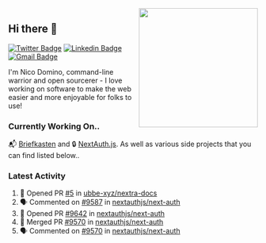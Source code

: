 <img align="right" src="https://user-images.githubusercontent.com/7415984/172472491-91b16eac-fa22-4ecf-92df-d687139fd1f9.gif" width="240" />

## Hi there 👋

[![Twitter Badge](https://img.shields.io/badge/-@ndom91-1ca0f1?style=flat-square&labelColor=1ca0f1&logo=twitter&logoColor=white&link=https://twitter.com/ndom91)](https://twitter.com/ndom91) [![Linkedin Badge](https://img.shields.io/badge/-ndom91-blue?style=flat-square&logo=Linkedin&logoColor=white&link=https://www.linkedin.com/in/ndom91/)](https://www.linkedin.com/in/ndom91/) [![Gmail Badge](https://img.shields.io/badge/-yo@ndo.dev-c14438?style=flat-square&logo=mail.ru&logoColor=white&link=mailto:yo@ndo.dev)](mailto:yo@ndo.dev)

I'm Nico Domino, command-line warrior and open sourcerer - I love working on software to make the web easier and more enjoyable for folks to use! 

### Currently Working On..

📬 [Briefkasten](https://briefkastenhq.com) and 🔒 [NextAuth.js](https://github.com/nextauthjs/next-auth). As well as various side projects that you can find listed below..

<!--START_SECTION_PROFILE_VIEWS:readme-info-->
<!--END_SECTION_PROFILE_VIEWS:readme-info-->

<!--START_SECTION_DAILY_COMMIT:readme-info-->
<!--END_SECTION_DAILY_COMMIT:readme-info-->

<!--START_SECTION_WEEKLY_COMMIT:readme-info-->
<!--END_SECTION_WEEKLY_COMMIT:readme-info-->

### Latest Activity

<!--START_SECTION:activity-->
1. 💪 Opened PR [#5](https://github.com/ubbe-xyz/nextra-docs/pull/5) in [ubbe-xyz/nextra-docs](https://github.com/ubbe-xyz/nextra-docs)
2. 🗣 Commented on [#9587](https://github.com/nextauthjs/next-auth/pull/9587#issuecomment-1891864096) in [nextauthjs/next-auth](https://github.com/nextauthjs/next-auth)
3. 💪 Opened PR [#9642](https://github.com/nextauthjs/next-auth/pull/9642) in [nextauthjs/next-auth](https://github.com/nextauthjs/next-auth)
4. 🎉 Merged PR [#9570](https://github.com/nextauthjs/next-auth/pull/9570) in [nextauthjs/next-auth](https://github.com/nextauthjs/next-auth)
5. 🗣 Commented on [#9570](https://github.com/nextauthjs/next-auth/pull/9570#issuecomment-1891137562) in [nextauthjs/next-auth](https://github.com/nextauthjs/next-auth)
<!--END_SECTION:activity-->
